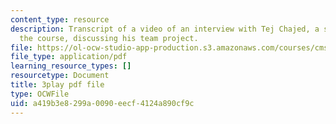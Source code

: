 ```yaml
---
content_type: resource
description: Transcript of a video of an interview with Tej Chajed, a student from
  the course, discussing his team project.
file: https://ol-ocw-studio-app-production.s3.amazonaws.com/courses/cms-611j-creating-video-games-fall-2014/a419b3e8299a0090eecf4124a890cf9c_bgMZSJ2rfNc.pdf
file_type: application/pdf
learning_resource_types: []
resourcetype: Document
title: 3play pdf file
type: OCWFile
uid: a419b3e8-299a-0090-eecf-4124a890cf9c
---
```

